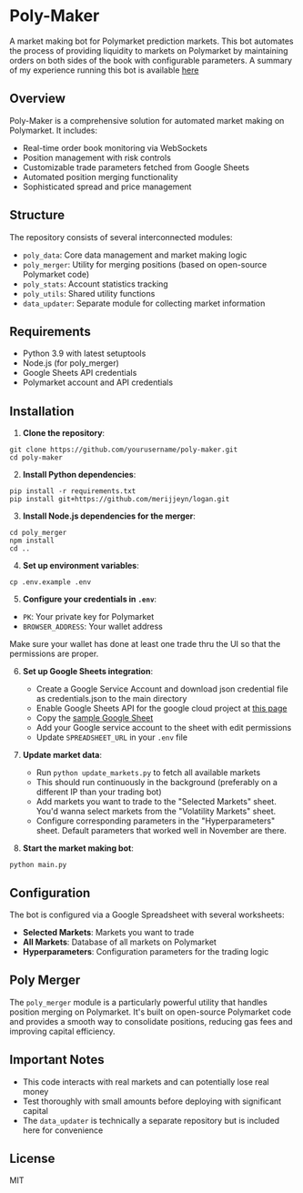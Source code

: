 # Poly-Maker

A market making bot for Polymarket prediction markets. This bot automates the process of providing liquidity to markets on Polymarket by maintaining orders on both sides of the book with configurable parameters. A summary of my experience running this bot is available [here](https://x.com/defiance_cr/status/1906774862254800934)

## Overview

Poly-Maker is a comprehensive solution for automated market making on Polymarket. It includes:

- Real-time order book monitoring via WebSockets
- Position management with risk controls
- Customizable trade parameters fetched from Google Sheets
- Automated position merging functionality
- Sophisticated spread and price management

## Structure

The repository consists of several interconnected modules:

- `poly_data`: Core data management and market making logic
- `poly_merger`: Utility for merging positions (based on open-source Polymarket code)
- `poly_stats`: Account statistics tracking
- `poly_utils`: Shared utility functions
- `data_updater`: Separate module for collecting market information

## Requirements

- Python 3.9 with latest setuptools
- Node.js (for poly_merger)
- Google Sheets API credentials
- Polymarket account and API credentials

## Installation

1. **Clone the repository**:
```
git clone https://github.com/yourusername/poly-maker.git
cd poly-maker
```

2. **Install Python dependencies**:
```
pip install -r requirements.txt
pip install git+https://github.com/merijjeyn/logan.git
```

3. **Install Node.js dependencies for the merger**:
```
cd poly_merger
npm install
cd ..
```

4. **Set up environment variables**:
```
cp .env.example .env
```

5. **Configure your credentials in `.env`**:
- `PK`: Your private key for Polymarket
- `BROWSER_ADDRESS`: Your wallet address

Make sure your wallet has done at least one trade thru the UI so that the permissions are proper.

6. **Set up Google Sheets integration**:
   - Create a Google Service Account and download json credential file as credentials.json to the main directory
   - Enable Google Sheets API for the google cloud project at [this page](https://console.cloud.google.com/apis/library/sheets.googleapis.com)
   - Copy the [sample Google Sheet](https://docs.google.com/spreadsheets/d/1Kt6yGY7CZpB75cLJJAdWo7LSp9Oz7pjqfuVWwgtn7Ns/edit?gid=1884499063#gid=1884499063)
   - Add your Google service account to the sheet with edit permissions
   - Update `SPREADSHEET_URL` in your `.env` file

7. **Update market data**:
   - Run `python update_markets.py` to fetch all available markets
   - This should run continuously in the background (preferably on a different IP than your trading bot)
   - Add markets you want to trade to the "Selected Markets" sheet. You'd wanna select markets from the "Volatility Markets" sheet.
   - Configure corresponding parameters in the "Hyperparameters" sheet. Default parameters that worked well in November are there.

8. **Start the market making bot**:
```
python main.py
```

## Configuration

The bot is configured via a Google Spreadsheet with several worksheets:

- **Selected Markets**: Markets you want to trade
- **All Markets**: Database of all markets on Polymarket
- **Hyperparameters**: Configuration parameters for the trading logic


## Poly Merger

The `poly_merger` module is a particularly powerful utility that handles position merging on Polymarket. It's built on open-source Polymarket code and provides a smooth way to consolidate positions, reducing gas fees and improving capital efficiency.

## Important Notes

- This code interacts with real markets and can potentially lose real money
- Test thoroughly with small amounts before deploying with significant capital
- The `data_updater` is technically a separate repository but is included here for convenience

## License

MIT
